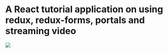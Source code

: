 # A React tutorial application on using redux, redux-forms, portals and streaming video

![](/Users/gabriel/dev/streams-react-tut/screenshot.png)

